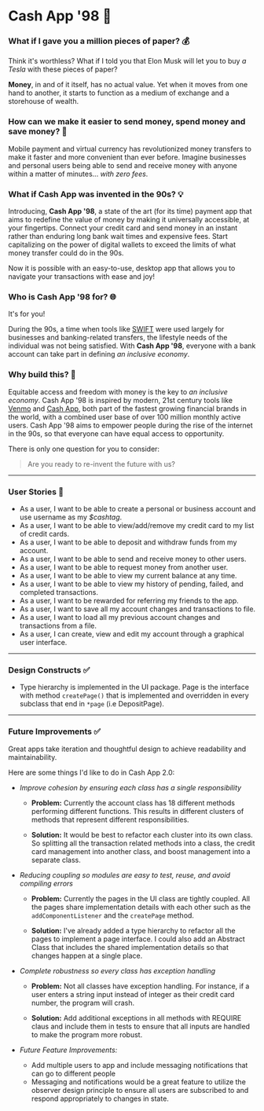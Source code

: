 # Cash App '98  💸

### What if I gave you a million pieces of paper? 💰

Think it's worthless? What if I told you that Elon Musk will let you to buy *a Tesla* with these pieces of paper? 

**Money**, in and of it itself, has no actual value. Yet when it moves from one hand to another, it starts to function 
as a medium of exchange and a storehouse of wealth. 

### How can we make it easier to send money, spend money and save money? 🤯

Mobile payment and virtual currency has revolutionized money transfers to make it faster and more convenient than ever 
before. Imagine businesses and personal users being able to send and receive money with anyone within a matter of 
minutes... *with zero fees*. 

### What if Cash App was invented in the 90s? 💡

Introducing, **Cash App '98**, a state of the art (for its time) payment app that aims to redefine the value of money 
by making it universally accessible, at your fingertips. Connect your credit card and send money 
in an instant rather than enduring long bank wait times and expensive fees. Start capitalizing on the power of digital 
wallets to exceed the limits of what money transfer could do in the 90s. 

Now it is possible with an easy-to-use, desktop app that allows you to navigate your transactions with ease and joy! 

### Who is Cash App '98 for? 🌐
It's for you! 

During the 90s, a time when tools like 
[SWIFT](https://en.wikipedia.org/wiki/Society_for_Worldwide_Interbank_Financial_Telecommunication) 
were used largely for businesses and banking-related transfers, 
the lifestyle needs of the individual was not being satisfied. 
With **Cash App '98**, everyone with a bank account can take part in defining *an inclusive economy*. 

### Why build this? 🚀
Equitable access and freedom with money is the key to *an inclusive economy*.
Cash App '98 is inspired by modern, 21st century tools like [Venmo](https://venmo.com/) and [Cash App](cash.app), 
both part of the fastest growing financial brands in the world, with a combined user base of over 100 million monthly 
active users. Cash App '98 aims to empower people during the rise of the internet in the 90s, 
so that everyone can have equal access to opportunity. 

There is only one question for you to consider:

> Are you ready to re-invent the future with us?

---

### User Stories 💁

- As a user, I want to be able to create a personal or business account and use username as my *$cashtag*.
- As a user, I want to be able to view/add/remove my credit card to my list of credit cards.
- As a user, I want to be able to deposit and withdraw funds from my account.
- As a user, I want to be able to send and receive money to other users.
- As a user, I want to be able to request money from another user.
- As a user, I want to be able to view my current balance at any time.
- As a user, I want to be able to view my history of pending, failed, and completed transactions.
- As a user, I want to be rewarded for referring my friends to the app.
- As a user, I want to save all my account changes and transactions to file.
- As a user, I want to load all my previous account changes and transactions from a file.
- As a user, I can create, view and edit my account through a graphical user interface.

---
### Design Constructs ✅
- Type hierarchy is implemented in the UI package. Page is the interface with method `createPage()` that is implemented 
and overridden in every subclass that end in `*page` (i.e DepositPage).

---
### Future Improvements ✅
Great apps take iteration and thoughtful design to achieve readability and maintainability. 

Here are some things I'd like to do in Cash App 2.0:
- *Improve cohesion by ensuring each class has a single responsibility*
  - **Problem:** Currently the account class has 18 different methods performing different functions. This results in 
      different clusters of methods that represent different responsibilities. 
      
  - **Solution:** It would be best to refactor each cluster into its own class. So splitting all the transaction related 
    methods into a class, the credit card management into another class, and boost management into a separate class.
    
- *Reducing coupling so modules are easy to test, reuse, and avoid compiling errors*
  - **Problem:** Currently the pages in the UI class are tightly coupled. All the pages share implementation details 
    with each other such as the `addComponentListener` and the `createPage` method.
    
  - **Solution:** I've already added a type hierarchy to refactor all the pages to implement a page interface. I 
    could also add an Abstract Class that includes the shared implementation details so that changes happen 
    at a single place. 
    
- *Complete robustness so every class has exception handling*
  - **Problem:** Not all classes have exception handling. For instance, if a user enters a string input instead of integer 
    as their credit card number, the program will crash.
    
  - **Solution:** Add additional exceptions in all methods with REQUIRE claus and include them in tests to ensure that all 
    inputs are handled to make the program more robust.
    
- *Future Feature Improvements:*
  - Add multiple users to app and include messaging notifications that can go to different people
  - Messaging and notifications would be a great feature to utilize the observer design principle to ensure all users 
    are subscribed to and respond appropriately to changes in state. 



